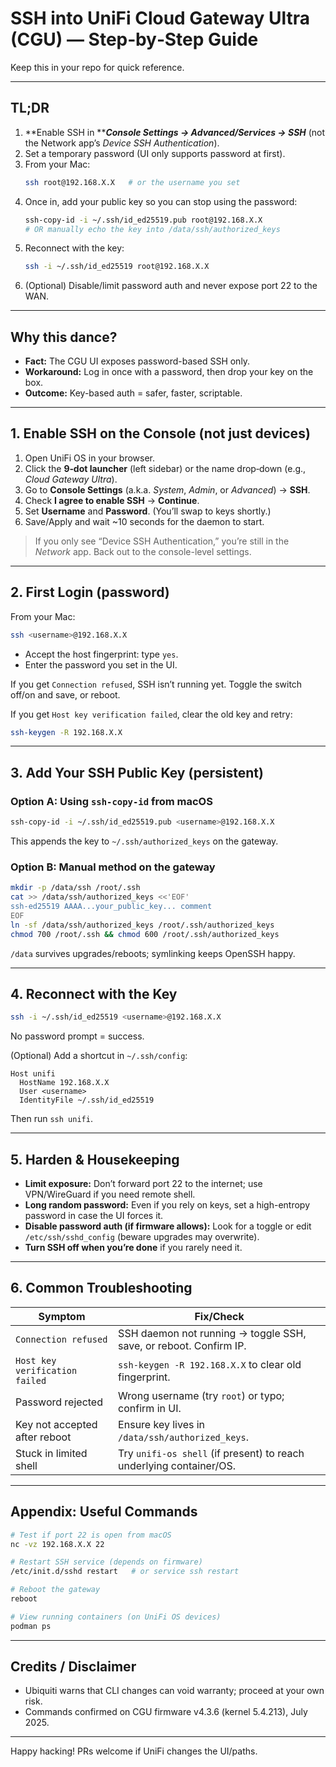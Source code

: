 # SSH into UniFi Cloud Gateway Ultra (CGU) — Step‑by‑Step Guide

Keep this in your repo for quick reference.

---

## TL;DR

1. **Enable SSH in *****Console Settings → Advanced/Services → SSH*** (not the Network app’s *Device SSH Authentication*).
2. Set a temporary password (UI only supports password at first).
3. From your Mac:
   ```bash
   ssh root@192.168.X.X   # or the username you set
   ```
4. Once in, add your public key so you can stop using the password:
   ```bash
   ssh-copy-id -i ~/.ssh/id_ed25519.pub root@192.168.X.X
   # OR manually echo the key into /data/ssh/authorized_keys
   ```
5. Reconnect with the key:
   ```bash
   ssh -i ~/.ssh/id_ed25519 root@192.168.X.X
   ```
6. (Optional) Disable/limit password auth and never expose port 22 to the WAN.

---

## Why this dance?

- **Fact:** The CGU UI exposes password-based SSH only.
- **Workaround:** Log in once with a password, then drop your key on the box.
- **Outcome:** Key-based auth = safer, faster, scriptable.

---

## 1. Enable SSH on the Console (not just devices)

1. Open UniFi OS in your browser.
2. Click the **9‑dot launcher** (left sidebar) or the name drop‑down (e.g., *Cloud Gateway Ultra*).
3. Go to **Console Settings** (a.k.a. *System*, *Admin*, or *Advanced*) → **SSH**.
4. Check **I agree to enable SSH** → **Continue**.
5. Set **Username** and **Password**. (You’ll swap to keys shortly.)
6. Save/Apply and wait \~10 seconds for the daemon to start.

> If you only see “Device SSH Authentication,” you’re still in the *Network* app. Back out to the console-level settings.

---

## 2. First Login (password)

From your Mac:

```bash
ssh <username>@192.168.X.X
```

- Accept the host fingerprint: type `yes`.
- Enter the password you set in the UI.

If you get `Connection refused`, SSH isn’t running yet. Toggle the switch off/on and save, or reboot.

If you get `Host key verification failed`, clear the old key and retry:

```bash
ssh-keygen -R 192.168.X.X
```

---

## 3. Add Your SSH Public Key (persistent)

### Option A: Using `ssh-copy-id` from macOS

```bash
ssh-copy-id -i ~/.ssh/id_ed25519.pub <username>@192.168.X.X
```

This appends the key to `~/.ssh/authorized_keys` on the gateway.

### Option B: Manual method on the gateway

```bash
mkdir -p /data/ssh /root/.ssh
cat >> /data/ssh/authorized_keys <<'EOF'
ssh-ed25519 AAAA...your_public_key... comment
EOF
ln -sf /data/ssh/authorized_keys /root/.ssh/authorized_keys
chmod 700 /root/.ssh && chmod 600 /root/.ssh/authorized_keys
```

`/data` survives upgrades/reboots; symlinking keeps OpenSSH happy.

---

## 4. Reconnect with the Key

```bash
ssh -i ~/.ssh/id_ed25519 <username>@192.168.X.X
```

No password prompt = success.

(Optional) Add a shortcut in `~/.ssh/config`:

```text
Host unifi
  HostName 192.168.X.X
  User <username>
  IdentityFile ~/.ssh/id_ed25519
```

Then run `ssh unifi`.

---

## 5. Harden & Housekeeping

- **Limit exposure:** Don’t forward port 22 to the internet; use VPN/WireGuard if you need remote shell.
- **Long random password:** Even if you rely on keys, set a high-entropy password in case the UI forces it.
- **Disable password auth (if firmware allows):** Look for a toggle or edit `/etc/ssh/sshd_config` (beware upgrades may overwrite).
- **Turn SSH off when you’re done** if you rarely need it.

---

## 6. Common Troubleshooting

| Symptom                        | Fix/Check                                                           |
| ------------------------------ | ------------------------------------------------------------------- |
| `Connection refused`           | SSH daemon not running → toggle SSH, save, or reboot. Confirm IP.   |
| `Host key verification failed` | `ssh-keygen -R 192.168.X.X` to clear old fingerprint.               |
| Password rejected              | Wrong username (try `root`) or typo; confirm in UI.                 |
| Key not accepted after reboot  | Ensure key lives in `/data/ssh/authorized_keys`.                    |
| Stuck in limited shell         | Try `unifi-os shell` (if present) to reach underlying container/OS. |

---

## Appendix: Useful Commands

```bash
# Test if port 22 is open from macOS
nc -vz 192.168.X.X 22

# Restart SSH service (depends on firmware)
/etc/init.d/sshd restart   # or service ssh restart

# Reboot the gateway
reboot

# View running containers (on UniFi OS devices)
podman ps
```

---

## Credits / Disclaimer

- Ubiquiti warns that CLI changes can void warranty; proceed at your own risk.
- Commands confirmed on CGU firmware v4.3.6 (kernel 5.4.213), July 2025.

---

Happy hacking! PRs welcome if UniFi changes the UI/paths.

